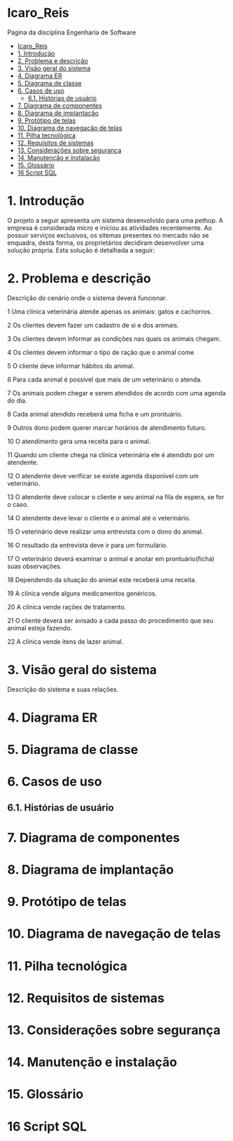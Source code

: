 # Icaro_Reis

Pagina da disciplina Engenharia de Software

- [Icaro\_Reis](#icaro_reis)
- [1. Introdução](#1-introdução)
- [2. Problema e descrição](#2-problema-e-descrição)
- [3. Visão geral do sistema](#3-visão-geral-do-sistema)
- [4. Diagrama ER](#4-diagrama-er)
- [5. Diagrama de classe](#5-diagrama-de-classe)
- [6. Casos de uso](#6-casos-de-uso)
  - [6.1. Histórias de usuário](#61-histórias-de-usuário)
- [7. Diagrama de componentes](#7-diagrama-de-componentes)
- [8. Diagrama de implantação](#8-diagrama-de-implantação)
- [9. Protótipo de telas](#9-protótipo-de-telas)
- [10. Diagrama de navegação de telas](#10-diagrama-de-navegação-de-telas)
- [11. Pilha tecnológica](#11-pilha-tecnológica)
- [12. Requisitos de sistemas](#12-requisitos-de-sistemas)
- [13. Considerações sobre segurança](#13-considerações-sobre-segurança)
- [14. Manutenção e instalação](#14-manutenção-e-instalação)
- [15. Glossário](#15-glossário)
- [16 Script SQL](#16-script-sql)

# 1. Introdução

O projeto a seguir apresenta um sistema desenvolvido para uma pethop. A empresa é considerada micro e iniciou as atividades recentemente. Ao possuir serviços exclusivos, os sitemas presentes no mercado não se enquadra, desta forma, os proprietários decidiram desenvolver uma solução própria. Esta solução é detalhada a seguir:

# 2. Problema e descrição

Descrição do cenário onde o sistema deverá funcionar.

1 Uma clínica veterinária atende apenas os animais: gatos e cachorros.

2 Os clientes devem fazer um cadastro de si e dos animais.

3 Os clientes devem informar as condições nas quais os animais chegam.

4 Os clientes devem informar o tipo de ração que o animal come

5 O cliente deve informar hábitos do animal.

6 Para cada animal é possível que mais de um veterinário o atenda.

7 Os animais podem chegar e serem atendidos de acordo com uma agenda do dia.

8 Cada animal atendido receberá uma ficha e um prontuário.

9 Outros dono podem querer marcar horários de atendimento futuro.

10 O atendimento gera uma receita para o animal.

11 Quando um cliente chega na clínica veterinária ele é atendido por um atendente.

12 O atendente deve verificar se existe agenda disponível com um veterinário.

13 O atendente deve colocar o cliente e seu animal na fila de espera, se for o caso.

14 O atendente deve levar o cliente e o animal até o veterinário.

15 O veterinário deve realizar uma entrevista com o dono do animal.

16 O resultado da entrevista deve ir para um formulário.

17 O veterinário deverá examinar o animal e anotar em prontuário(ficha) suas observações.

18 Dependendo da situação do animal este receberá uma receita.

19 A clínica vende alguns medicamentos genéricos.

20 A clínica vende rações de tratamento.

21 O cliente deverá ser avisado a cada passo do procedimento que seu animal esteja fazendo.

22 A clínica vende itens de lazer animal.

# 3. Visão geral do sistema

Descrição do sistema e suas relações.

# 4. Diagrama ER



# 5. Diagrama de classe

# 6. Casos de uso

## 6.1. Histórias de usuário

# 7. Diagrama de componentes

# 8. Diagrama de implantação

# 9. Protótipo de telas

# 10. Diagrama de navegação de telas

# 11. Pilha tecnológica

# 12. Requisitos de sistemas

# 13. Considerações sobre segurança

# 14. Manutenção e instalação

# 15. Glossário

# 16 Script SQL

